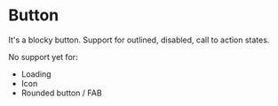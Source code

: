 # Button
It's a blocky button.
Support for outlined, disabled, call to action states.  

No support yet for:
- Loading
- Icon
- Rounded button / FAB
